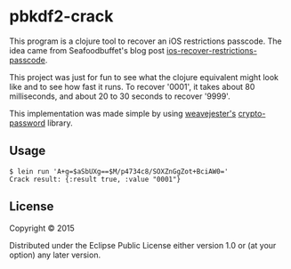 # pbkdf2-crack

This program is a clojure tool to recover an iOS restrictions passcode.  The idea came from Seafoodbuffet's blog post [ios-recover-restrictions-passcode](http://blog.barelycode.com//2015/09/22/ios-recover-restrictions-passcode/).

This project was just for fun to see what the clojure equivalent might look like and to see how fast it runs.
To recover '0001', it takes about 80 milliseconds, and about 20 to 30 seconds to recover '9999'.

This implementation was made simple by using [weavejester's](https://github.com/weavejester) [crypto-password](https://github.com/weavejester/crypto-password) library.

## Usage

    $ lein run 'A+g=$aSbUXg==$M/p4734c8/SOXZnGgZot+BciAW0='
    Crack result: {:result true, :value "0001"}
## License

Copyright © 2015 

Distributed under the Eclipse Public License either version 1.0 or (at
your option) any later version.
